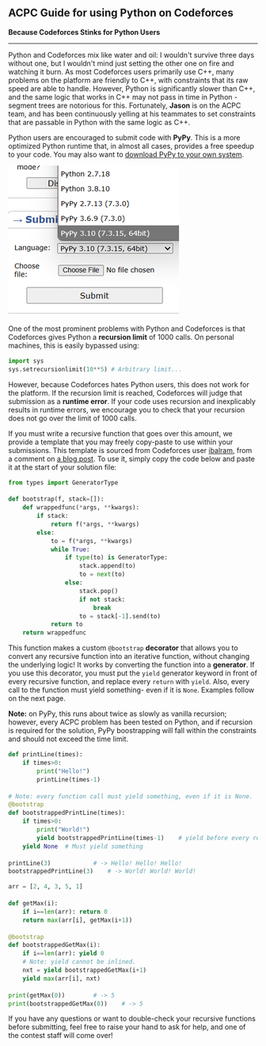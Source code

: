 ## ACPC Guide for using Python on Codeforces

**Because Codeforces Stinks for Python Users**

---

Python and Codeforces mix like water and oil: I wouldn't survive three days without one, but I wouldn't mind just setting the other one on fire and watching it burn. As most Codeforces users primarily use C++, many problems on the platform are friendly to C++, with constraints that its raw speed are able to handle. However, Python is significantly slower than C++, and the same logic that works in C++ may not pass in time in Python - segment trees are notorious for this. Fortunately, **Jason** is on the ACPC team, and has been continuously yelling at his teammates to set constraints that are passable in Python with the same logic as C++.

Python users are encouraged to submit code with **PyPy**. This is a more optimized Python runtime that, in almost all cases, provides a free speedup to your code. You may also want to [download PyPy to your own system](https://pypy.org/download.html).

![alt text](image.png)

One of the most prominent problems with Python and Codeforces is that Codeforces gives Python a **recursion limit** of $1000$ calls. On personal machines, this is easily bypassed using:
```py
import sys
sys.setrecursionlimit(10**5) # Arbitrary limit...
```

<div style="page-break-after: always;"></div>

However, because Codeforces hates Python users, this does not work for the platform. If the recursion limit is reached, Codeforces will judge that submission as a **runtime error**. If your code uses recursion and inexplicably results in runtime errors, we encourage you to check that your recursion does not go over the limit of $1000$ calls.

If you must write a recursive function that goes over this amount, we provide a template that you may freely copy-paste to use within your submissions. This template is sourced from Codeforces user [ibalram](https://codeforces.com/profile/ibalram), from a comment on [a blog post](https://codeforces.com/blog/entry/80158). To use it, simply copy the code below and paste it at the start of your solution file:

```py
from types import GeneratorType

def bootstrap(f, stack=[]):
	def wrappedfunc(*args, **kwargs):
		if stack:
			return f(*args, **kwargs)
		else:
			to = f(*args, **kwargs)
			while True:
				if type(to) is GeneratorType:
					stack.append(to)
					to = next(to)
				else:
					stack.pop()
					if not stack:
						break
					to = stack[-1].send(to)
			return to
	return wrappedfunc
```

This function makes a custom `@bootstrap` **decorator** that allows you to convert any recursive function into an iterative function, without changing the underlying logic! It works by converting the function into a **generator**. If you use this decorator, you must put the `yield` generator keyword in front of every recursive function, and replace every `return` with `yield`. Also, every call to the function must yield something- even if it is `None`. Examples follow on the next page.

**Note:** on PyPy, this runs about twice as slowly as vanilla recursion; however, every ACPC problem has been tested on Python, and if recursion is required for the solution, PyPy boostrapping will fall within the constraints and should not exceed the time limit.

<div style="page-break-after: always;"></div>

```py
def printLine(times):
	if times>0:
		print("Hello!")
		printLine(times-1)

# Note: every function call must yield something, even if it is None.
@bootstrap
def bootstrappedPrintLine(times):
	if times>0:
		print("World!")
		yield bootstrappedPrintLine(times-1)	# yield before every recursive call
	yield None	# Must yield something

printLine(3)			# -> Hello! Hello! Hello!
bootstrappedPrintLine(3)	# -> World! World! World!
```

```py
arr = [2, 4, 3, 5, 1]

def getMax(i):
	if i==len(arr): return 0
	return max(arr[i], getMax(i+1))

@bootstrap
def bootstrappedGetMax(i):
	if i==len(arr): yield 0
	# Note: yield cannot be inlined.
	nxt = yield bootstrappedGetMax(i+1)
	yield max(arr[i], nxt)

print(getMax(0))		# -> 5
print(bootstrappedGetMax(0))	# -> 5
```

If you have any questions or want to double-check your recursive functions before submitting, feel free to raise your hand to ask for help, and one of the contest staff will come over!